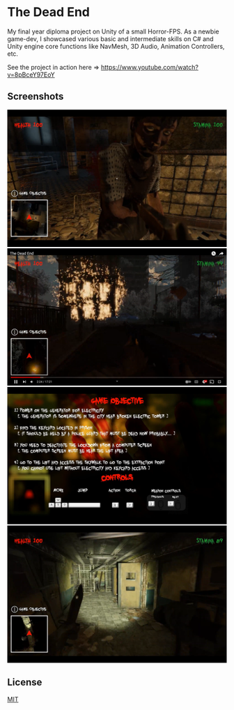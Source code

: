 # The Dead End
My final year diploma project on Unity of a small Horror-FPS. As a newbie game-dev, I showcased various basic and intermediate skills on C# and Unity engine core functions like NavMesh, 3D Audio, Animation Controllers, etc.

See the project in action here => https://www.youtube.com/watch?v=8pBceY97EoY


## Screenshots
<img src="1.png" width="750">
<img src="2.png" width="750">
<img src="3.png" width="750">
<img src="4.png" width="750">

## License
[MIT](https://choosealicense.com/licenses/mit/)
